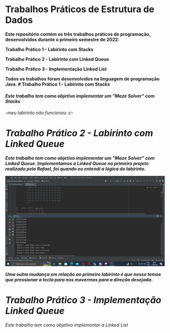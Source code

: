 # Trabalhos Práticos de Estrutura de Dados
<b>
Este repositório contém os três trabalhos práticos de programação, desenvolvidos durante o primeiro semestre de 2022:
<b><p>
Trabalho Prático 1 - Labirinto com Stacks<p>
Trabalho Prático 2 - Labirinto com Linked Queue<p>
Trabalho Prático 3 - Implementação Linked List<p>
Todos os trabalhos foram desenvolvidos na linguagem de programação Java.
 <b>
# Trabalho Prático 1 - Labirinto com Stacks
<h6>Este trabalho tem como objetivo implementar um "Maze Solver" com Stacks<h6>

-meu labirinto não funcionou :c-


# Trabalho Prático 2 - Labirinto com Linked Queue
Este trabalho tem como objetivo implementar um "Maze Solver" com Linked Queue.
Implementamos a Linked Queue no primeiro projeto realizado pelo Rafael, foi quando eu entendi a lógica do labirinto.
<b>
  
![alt text](https://github.com/LucasPego/DataStructure/blob/main/2.png)
  
Uma outra mudança em relação ao primeiro labirinto é que nesse temos que pressionar a tecla para nos movermos para a direção desejada.


# Trabalho Prático 3 - Implementação Linked Queue
<h6>Este trabalho tem como objetivo implementar a Linked List<h6>
